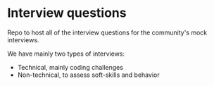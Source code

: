 Interview questions
===

Repo to host all of the interview questions for the community's mock interviews.

We have mainly two types of interviews:

+ Technical, mainly coding challenges
+ Non-technical, to assess soft-skills and behavior

